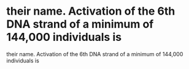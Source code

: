 # their name. Activation of the 6th DNA strand of a minimum of 144,000 individuals is

their name. Activation of the 6th DNA strand of a minimum of 144,000 individuals is